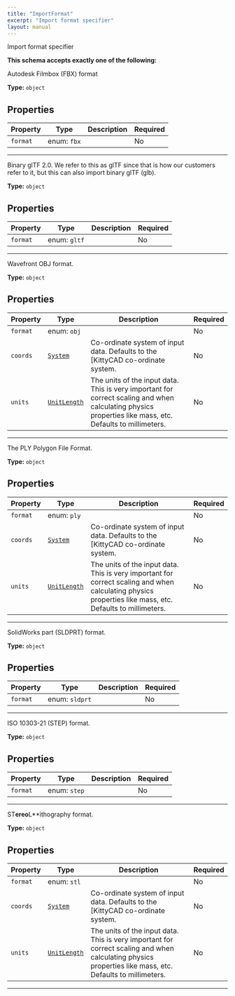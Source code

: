 ```yaml
---
title: "ImportFormat"
excerpt: "Import format specifier"
layout: manual
---
```


Import format specifier





**This schema accepts exactly one of the following:**

Autodesk Filmbox (FBX) format

**Type:** `object`





## Properties

| Property | Type | Description | Required |
|----------|------|-------------|----------|
| `format` |enum: `fbx`|  | No |


----
Binary glTF 2.0. We refer to this as glTF since that is how our customers refer to it, but this can also import binary glTF (glb).

**Type:** `object`





## Properties

| Property | Type | Description | Required |
|----------|------|-------------|----------|
| `format` |enum: `gltf`|  | No |


----
Wavefront OBJ format.

**Type:** `object`





## Properties

| Property | Type | Description | Required |
|----------|------|-------------|----------|
| `format` |enum: `obj`|  | No |
| `coords` |[`System`](/docs/kcl/types/System)| Co-ordinate system of input data. Defaults to the [KittyCAD co-ordinate system. | No |
| `units` |[`UnitLength`](/docs/kcl/types/UnitLength)| The units of the input data. This is very important for correct scaling and when calculating physics properties like mass, etc. Defaults to millimeters. | No |


----
The PLY Polygon File Format.

**Type:** `object`





## Properties

| Property | Type | Description | Required |
|----------|------|-------------|----------|
| `format` |enum: `ply`|  | No |
| `coords` |[`System`](/docs/kcl/types/System)| Co-ordinate system of input data. Defaults to the [KittyCAD co-ordinate system. | No |
| `units` |[`UnitLength`](/docs/kcl/types/UnitLength)| The units of the input data. This is very important for correct scaling and when calculating physics properties like mass, etc. Defaults to millimeters. | No |


----
SolidWorks part (SLDPRT) format.

**Type:** `object`





## Properties

| Property | Type | Description | Required |
|----------|------|-------------|----------|
| `format` |enum: `sldprt`|  | No |


----
ISO 10303-21 (STEP) format.

**Type:** `object`





## Properties

| Property | Type | Description | Required |
|----------|------|-------------|----------|
| `format` |enum: `step`|  | No |


----
ST**ereo**L**ithography format.

**Type:** `object`





## Properties

| Property | Type | Description | Required |
|----------|------|-------------|----------|
| `format` |enum: `stl`|  | No |
| `coords` |[`System`](/docs/kcl/types/System)| Co-ordinate system of input data. Defaults to the [KittyCAD co-ordinate system. | No |
| `units` |[`UnitLength`](/docs/kcl/types/UnitLength)| The units of the input data. This is very important for correct scaling and when calculating physics properties like mass, etc. Defaults to millimeters. | No |


----




